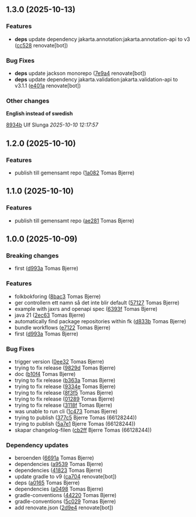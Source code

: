 ## 1.3.0 (2025-10-13)

### Features

-  **deps**  update dependency jakarta.annotation:jakarta.annotation-api to v3 ([cc528](https://github.com/Forsakringskassan/rimfrost-folkbokforing-api/commit/cc528a384e9e75c) renovate[bot])  

### Bug Fixes

-  **deps**  update jackson monorepo ([7e9a4](https://github.com/Forsakringskassan/rimfrost-folkbokforing-api/commit/7e9a4fadbbdff81) renovate[bot])  
-  **deps**  update dependency jakarta.validation:jakarta.validation-api to v3.1.1 ([e401a](https://github.com/Forsakringskassan/rimfrost-folkbokforing-api/commit/e401a4225872ed4) renovate[bot])  

### Other changes

**English instead of swedish**


[8934b](https://github.com/Forsakringskassan/rimfrost-folkbokforing-api/commit/8934b551b6b08e5) Ulf Slunga *2025-10-10 12:17:57*


## 1.2.0 (2025-10-10)

### Features

-  publish till gemensamt repo ([1a082](https://github.com/Forsakringskassan/rimfrost-folkbokforing-api/commit/1a082f5440534b4) Tomas Bjerre)  

## 1.1.0 (2025-10-10)

### Features

-  publish till gemensamt repo ([ae281](https://github.com/Forsakringskassan/rimfrost-folkbokforing-api/commit/ae281c5bda5ad5b) Tomas Bjerre)  

## 1.0.0 (2025-10-09)

### Breaking changes

-  first ([d993a](https://github.com/Forsakringskassan/rimfrost-folkbokforing-api/commit/d993a8fc1a23378) Tomas Bjerre)  

### Features

-  folkbokforing ([8bac3](https://github.com/Forsakringskassan/rimfrost-folkbokforing-api/commit/8bac390a24a9e72) Tomas Bjerre)  
-  ger controllern ett namn så det inte blir default ([57127](https://github.com/Forsakringskassan/rimfrost-folkbokforing-api/commit/57127914d2074da) Tomas Bjerre)  
-  example with jaxrs and openapi spec ([6393f](https://github.com/Forsakringskassan/rimfrost-folkbokforing-api/commit/6393fb126a06758) Tomas Bjerre)  
-  java 21 ([2ec63](https://github.com/Forsakringskassan/rimfrost-folkbokforing-api/commit/2ec63d34ece6c76) Tomas Bjerre)  
-  automatically find package repositories within fk ([d833b](https://github.com/Forsakringskassan/rimfrost-folkbokforing-api/commit/d833b0d3d028c3c) Tomas Bjerre)  
-  bundle workflows ([e7122](https://github.com/Forsakringskassan/rimfrost-folkbokforing-api/commit/e712282056204ac) Tomas Bjerre)  
-  first ([d993a](https://github.com/Forsakringskassan/rimfrost-folkbokforing-api/commit/d993a8fc1a23378) Tomas Bjerre)  

### Bug Fixes

-  trigger version ([0ee32](https://github.com/Forsakringskassan/rimfrost-folkbokforing-api/commit/0ee3278f02de21b) Tomas Bjerre)  
-  trying to fix release ([9829d](https://github.com/Forsakringskassan/rimfrost-folkbokforing-api/commit/9829d16fe740631) Tomas Bjerre)  
-  doc ([b10f4](https://github.com/Forsakringskassan/rimfrost-folkbokforing-api/commit/b10f43d247b91b7) Tomas Bjerre)  
-  trying to fix release ([b363a](https://github.com/Forsakringskassan/rimfrost-folkbokforing-api/commit/b363a0e1d042e90) Tomas Bjerre)  
-  trying to fix release ([9334e](https://github.com/Forsakringskassan/rimfrost-folkbokforing-api/commit/9334e122f6195da) Tomas Bjerre)  
-  trying to fix release ([8f3f5](https://github.com/Forsakringskassan/rimfrost-folkbokforing-api/commit/8f3f5c1040d4365) Tomas Bjerre)  
-  trying to fix release ([01289](https://github.com/Forsakringskassan/rimfrost-folkbokforing-api/commit/0128932d164b708) Tomas Bjerre)  
-  trying to fix release ([3118f](https://github.com/Forsakringskassan/rimfrost-folkbokforing-api/commit/3118f03f14ef8bc) Tomas Bjerre)  
-  was unable to run cli ([1c473](https://github.com/Forsakringskassan/rimfrost-folkbokforing-api/commit/1c473cbeda67eb7) Tomas Bjerre)  
-  trying to publish ([377c5](https://github.com/Forsakringskassan/rimfrost-folkbokforing-api/commit/377c581259c95ae) Bjerre Tomas (66128244))  
-  trying to publish ([5a7e1](https://github.com/Forsakringskassan/rimfrost-folkbokforing-api/commit/5a7e10dd8f28324) Bjerre Tomas (66128244))  
-  skapar changelog-filen ([cb2ff](https://github.com/Forsakringskassan/rimfrost-folkbokforing-api/commit/cb2ffacb9d9d696) Bjerre Tomas (66128244))  

### Dependency updates

- beroenden ([6691a](https://github.com/Forsakringskassan/rimfrost-folkbokforing-api/commit/6691a4b66b16641) Tomas Bjerre)  
- dependencies ([a9539](https://github.com/Forsakringskassan/rimfrost-folkbokforing-api/commit/a95399a75a76c73) Tomas Bjerre)  
- dependencies ([41823](https://github.com/Forsakringskassan/rimfrost-folkbokforing-api/commit/41823c6a3e420f6) Tomas Bjerre)  
- update gradle to v9 ([ca704](https://github.com/Forsakringskassan/rimfrost-folkbokforing-api/commit/ca70466b753fc13) renovate[bot])  
- deps ([a0165](https://github.com/Forsakringskassan/rimfrost-folkbokforing-api/commit/a0165342c2be22d) Tomas Bjerre)  
- dependencies ([a0498](https://github.com/Forsakringskassan/rimfrost-folkbokforing-api/commit/a049847450cc369) Tomas Bjerre)  
- gradle-conventions ([44220](https://github.com/Forsakringskassan/rimfrost-folkbokforing-api/commit/442208ab9e9a51b) Tomas Bjerre)  
- gradle-conventions ([5c029](https://github.com/Forsakringskassan/rimfrost-folkbokforing-api/commit/5c029c4a7f517f8) Tomas Bjerre)  
- add renovate.json ([2d9e4](https://github.com/Forsakringskassan/rimfrost-folkbokforing-api/commit/2d9e4b175ab4890) renovate[bot])  
